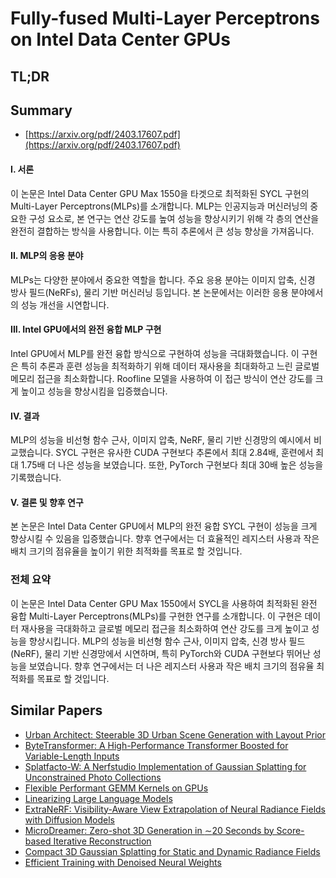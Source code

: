 # Fully-fused Multi-Layer Perceptrons on Intel Data Center GPUs
## TL;DR
## Summary
- [https://arxiv.org/pdf/2403.17607.pdf](https://arxiv.org/pdf/2403.17607.pdf)

#### I. 서론
이 논문은 Intel Data Center GPU Max 1550을 타겟으로 최적화된 SYCL 구현의 Multi-Layer Perceptrons(MLPs)를 소개합니다. MLP는 인공지능과 머신러닝의 중요한 구성 요소로, 본 연구는 연산 강도를 높여 성능을 향상시키기 위해 각 층의 연산을 완전히 결합하는 방식을 사용합니다. 이는 특히 추론에서 큰 성능 향상을 가져옵니다.

#### II. MLP의 응용 분야
MLPs는 다양한 분야에서 중요한 역할을 합니다. 주요 응용 분야는 이미지 압축, 신경 방사 필드(NeRFs), 물리 기반 머신러닝 등입니다. 본 논문에서는 이러한 응용 분야에서의 성능 개선을 시연합니다.

#### III. Intel GPU에서의 완전 융합 MLP 구현
Intel GPU에서 MLP를 완전 융합 방식으로 구현하여 성능을 극대화했습니다. 이 구현은 특히 추론과 훈련 성능을 최적화하기 위해 데이터 재사용을 최대화하고 느린 글로벌 메모리 접근을 최소화합니다. Roofline 모델을 사용하여 이 접근 방식이 연산 강도를 크게 높이고 성능을 향상시킴을 입증했습니다.

#### IV. 결과
MLP의 성능을 비선형 함수 근사, 이미지 압축, NeRF, 물리 기반 신경망의 예시에서 비교했습니다. SYCL 구현은 유사한 CUDA 구현보다 추론에서 최대 2.84배, 훈련에서 최대 1.75배 더 나은 성능을 보였습니다. 또한, PyTorch 구현보다 최대 30배 높은 성능을 기록했습니다.

#### V. 결론 및 향후 연구
본 논문은 Intel Data Center GPU에서 MLP의 완전 융합 SYCL 구현이 성능을 크게 향상시킬 수 있음을 입증했습니다. 향후 연구에서는 더 효율적인 레지스터 사용과 작은 배치 크기의 점유율을 높이기 위한 최적화를 목표로 할 것입니다.

### 전체 요약
이 논문은 Intel Data Center GPU Max 1550에서 SYCL을 사용하여 최적화된 완전 융합 Multi-Layer Perceptrons(MLPs)를 구현한 연구를 소개합니다. 이 구현은 데이터 재사용을 극대화하고 글로벌 메모리 접근을 최소화하여 연산 강도를 크게 높이고 성능을 향상시킵니다. MLP의 성능을 비선형 함수 근사, 이미지 압축, 신경 방사 필드(NeRF), 물리 기반 신경망에서 시연하며, 특히 PyTorch와 CUDA 구현보다 뛰어난 성능을 보였습니다. 향후 연구에서는 더 나은 레지스터 사용과 작은 배치 크기의 점유율 최적화를 목표로 할 것입니다.

## Similar Papers
- [Urban Architect: Steerable 3D Urban Scene Generation with Layout Prior](2404.06780.md)
- [ByteTransformer: A High-Performance Transformer Boosted for Variable-Length Inputs](2210.03052.md)
- [Splatfacto-W: A Nerfstudio Implementation of Gaussian Splatting for Unconstrained Photo Collections](2407.12306.md)
- [Flexible Performant GEMM Kernels on GPUs](2009.12263.md)
- [Linearizing Large Language Models](2405.06640.md)
- [ExtraNeRF: Visibility-Aware View Extrapolation of Neural Radiance Fields with Diffusion Models](2406.06133.md)
- [MicroDreamer: Zero-shot 3D Generation in $\sim$20 Seconds by Score-based Iterative Reconstruction](2404.19525.md)
- [Compact 3D Gaussian Splatting for Static and Dynamic Radiance Fields](2408.03822.md)
- [Efficient Training with Denoised Neural Weights](2407.11966.md)
